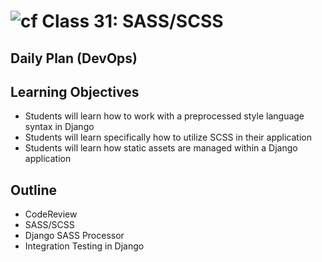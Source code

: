 # ![cf](http://i.imgur.com/7v5ASc8.png) Class 31: SASS/SCSS

## Daily Plan (DevOps)

## Learning Objectives

- Students will learn how to work with a preprocessed style language syntax in Django
- Students will learn specifically how to utilize SCSS in their application
- Students will learn how static assets are managed within a Django application

## Outline
- CodeReview
- SASS/SCSS
- Django SASS Processor
- Integration Testing in Django
<!-- [Hyperlinks]  -->


<!-- links -->
<!-- [Hyperlinks]: To supporting materials -->

